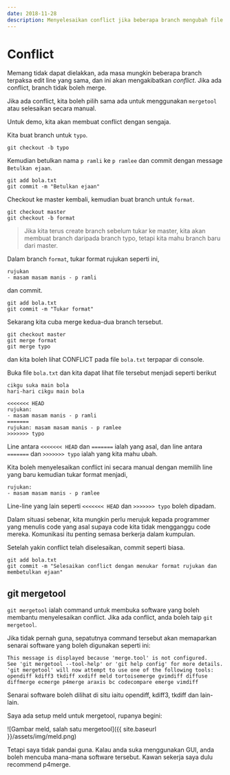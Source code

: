 ```yaml
---
date: 2018-11-28
description: Menyelesaikan conflict jika beberapa branch mengubah file pada baris yang sama. Juga melihat antara software lain yang boleh digunakan.
---
```


# Conflict

Memang tidak dapat dielakkan, ada masa mungkin beberapa branch terpaksa edit
line yang sama, dan ini akan mengakibatkan *conflict*. Jika ada conflict, branch
tidak boleh merge.

Jika ada conflict, kita boleh pilih sama ada untuk menggunakan `mergetool` atau
selesaikan secara manual.

Untuk demo, kita akan membuat conflict dengan sengaja.

Kita buat branch untuk `typo`.

```
git checkout -b typo
```

Kemudian betulkan nama `p ramli` ke `p ramlee` dan commit dengan message
`Betulkan ejaan`.

```
git add bola.txt
git commit -m "Betulkan ejaan"
```

Checkout ke master kembali, kemudian buat branch untuk `format`.

```
git checkout master
git checkout -b format
```

> Jika kita terus create branch sebelum tukar ke master, kita akan membuat
> branch daripada branch typo, tetapi kita mahu branch baru dari master.

Dalam branch `format`, tukar format rujukan seperti ini,

```
rujukan
- masam masam manis - p ramli
```

dan commit.

```
git add bola.txt
git commit -m "Tukar format"
```

Sekarang kita cuba merge kedua-dua branch tersebut.

```
git checkout master
git merge format
git merge typo
```

dan kita boleh lihat CONFLICT pada file `bola.txt` terpapar di console.

Buka file `bola.txt` dan kita dapat lihat file tersebut menjadi seperti berikut

```
cikgu suka main bola
hari-hari cikgu main bola

<<<<<<< HEAD
rujukan:
- masam masam manis - p ramli
=======
rujukan: masam masam manis - p ramlee
>>>>>>> typo
```

Line antara `<<<<<<< HEAD` dan `=======` ialah yang asal, dan line antara
`=======` dan `>>>>>>> typo` ialah yang kita mahu ubah.

Kita boleh menyelesaikan conflict ini secara manual dengan memilih line yang
baru kemudian tukar format menjadi,

```
rujukan:
- masam masam manis - p ramlee
```

Line-line yang lain seperti `<<<<<<< HEAD` dan `>>>>>>> typo` boleh dipadam.

Dalam situasi sebenar, kita mungkin perlu merujuk kepada programmer yang menulis
code yang asal supaya code kita tidak mengganggu code mereka. Komunikasi itu
penting semasa berkerja dalam kumpulan.

Setelah yakin conflict telah diselesaikan, commit seperti biasa.

```
git add bola.txt
git commit -m "Selesaikan conflict dengan menukar format rujukan dan membetulkan ejaan"
```

## git mergetool

`git mergetool` ialah command untuk membuka software yang boleh membantu
menyelesaikan conflict. Jika ada conflict, anda boleh taip `git mergetool`.

Jika tidak pernah guna, sepatutnya command tersebut akan memaparkan senarai
software yang boleh digunakan seperti ini:

```
This message is displayed because 'merge.tool' is not configured.
See 'git mergetool --tool-help' or 'git help config' for more details.
'git mergetool' will now attempt to use one of the following tools:
opendiff kdiff3 tkdiff xxdiff meld tortoisemerge gvimdiff diffuse diffmerge ecmerge p4merge araxis bc codecompare emerge vimdiff
```

Senarai software boleh dilihat di situ iaitu opendiff, kdiff3, tkdiff dan
lain-lain.

Saya ada setup meld untuk mergetool, rupanya begini:

![Gambar meld, salah satu mergetool]({{ site.baseurl }}/assets/img/meld.png)

Tetapi saya tidak pandai guna. Kalau anda suka menggunakan GUI, anda boleh
mencuba mana-mana software tersebut. Kawan sekerja saya dulu recommend p4merge.
